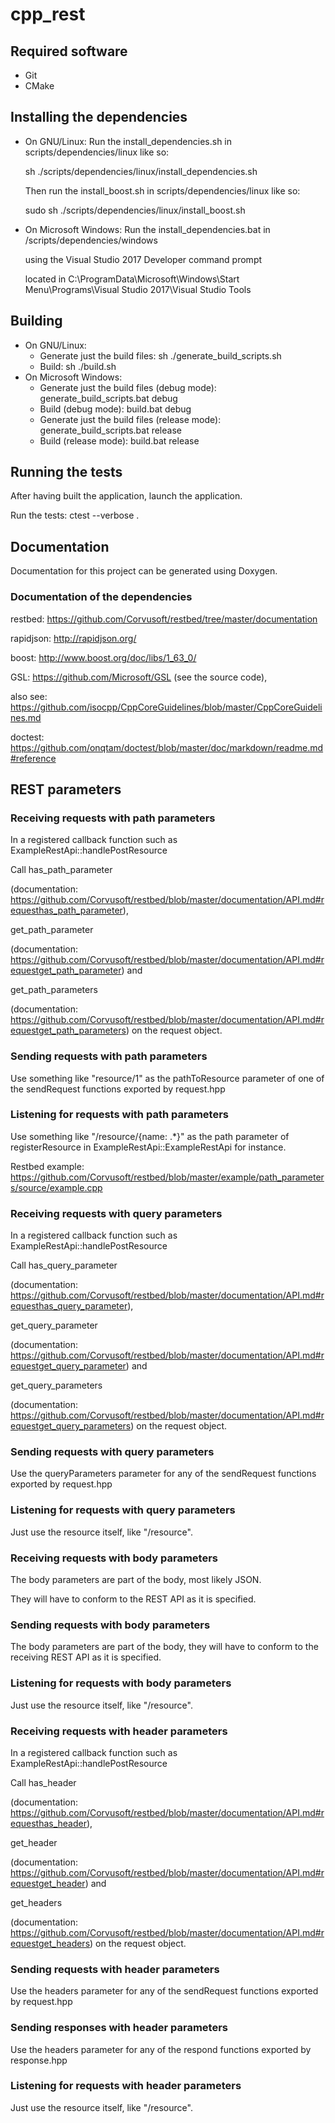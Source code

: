 # cpp_rest

## Required software
- Git 
- CMake

## Installing the dependencies
- On GNU/Linux:
    Run the install_dependencies.sh in scripts/dependencies/linux like so:
    
    sh ./scripts/dependencies/linux/install_dependencies.sh
    
    
    Then run the install_boost.sh in scripts/dependencies/linux like so:
    
    sudo sh ./scripts/dependencies/linux/install_boost.sh
- On Microsoft Windows:
    Run the install_dependencies.bat in /scripts/dependencies/windows
	
	using the Visual Studio 2017 Developer command prompt
	
	located in C:\ProgramData\Microsoft\Windows\Start Menu\Programs\Visual Studio 2017\Visual Studio Tools
    
## Building
- On GNU/Linux:
	- Generate just the build files: sh ./generate_build_scripts.sh
	- Build: sh ./build.sh
- On Microsoft Windows:
    - Generate just the build files (debug mode): generate_build_scripts.bat debug
	- Build (debug mode): build.bat debug
	- Generate just the build files (release mode): generate_build_scripts.bat release 
	- Build (release mode): build.bat release
	
## Running the tests
After having built the application, launch the application.

Run the tests: ctest --verbose .

## Documentation
Documentation for this project can be generated using Doxygen.

### Documentation of the dependencies
restbed: https://github.com/Corvusoft/restbed/tree/master/documentation


rapidjson: http://rapidjson.org/


boost: http://www.boost.org/doc/libs/1_63_0/


GSL: https://github.com/Microsoft/GSL (see the source code),

also see: https://github.com/isocpp/CppCoreGuidelines/blob/master/CppCoreGuidelines.md


doctest: https://github.com/onqtam/doctest/blob/master/doc/markdown/readme.md#reference

## REST parameters
### Receiving requests with path parameters
In a registered callback function such as ExampleRestApi::handlePostResource

Call has_path_parameter  

(documentation: https://github.com/Corvusoft/restbed/blob/master/documentation/API.md#requesthas_path_parameter),


get_path_parameter  

(documentation: https://github.com/Corvusoft/restbed/blob/master/documentation/API.md#requestget_path_parameter) and
     
     
get_path_parameters 

(documentation: https://github.com/Corvusoft/restbed/blob/master/documentation/API.md#requestget_path_parameters)
on the request object.

### Sending requests with path parameters
Use something like "resource/1" as the pathToResource parameter of one of the
sendRequest functions exported by request.hpp

### Listening for requests with path parameters
Use something like "/resource/{name: .*}" as the path parameter of 
registerResource in ExampleRestApi::ExampleRestApi for instance.


Restbed example: https://github.com/Corvusoft/restbed/blob/master/example/path_parameters/source/example.cpp

### Receiving requests with query parameters
In a registered callback function such as ExampleRestApi::handlePostResource

Call has_query_parameter  

(documentation: https://github.com/Corvusoft/restbed/blob/master/documentation/API.md#requesthas_query_parameter),
     
get_query_parameter  

(documentation: https://github.com/Corvusoft/restbed/blob/master/documentation/API.md#requestget_query_parameter) and
     
get_query_parameters 

(documentation: https://github.com/Corvusoft/restbed/blob/master/documentation/API.md#requestget_query_parameters)
on the request object.

### Sending requests with query parameters
Use the queryParameters parameter for any of the sendRequest functions
exported by request.hpp

### Listening for requests with query parameters
Just use the resource itself, like "/resource".

### Receiving requests with body parameters
The body parameters are part of the body, most likely JSON.

They will have to conform to the REST API as it is specified.

### Sending requests with body parameters
The body parameters are part of the body, 
they will have to conform to the receiving REST API as it is specified.

### Listening for requests with body parameters
Just use the resource itself, like "/resource".

### Receiving requests with header parameters
In a registered callback function such as ExampleRestApi::handlePostResource

Call has_header  

(documentation: https://github.com/Corvusoft/restbed/blob/master/documentation/API.md#requesthas_header),

get_header  

(documentation: https://github.com/Corvusoft/restbed/blob/master/documentation/API.md#requestget_header) and
     
get_headers 

(documentation: https://github.com/Corvusoft/restbed/blob/master/documentation/API.md#requestget_headers)
on the request object.

### Sending requests with header parameters
Use the headers parameter for any of the sendRequest functions
exported by request.hpp

### Sending responses with header parameters
Use the headers parameter for any of the respond functions
exported by response.hpp

### Listening for requests with header parameters
Just use the resource itself, like "/resource".

